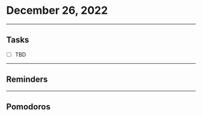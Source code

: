 # December 26, 2022
-----------
## Tasks
- [ ] TBD

-------------------------------- 
## Reminders

--------------------------
## Pomodoros

